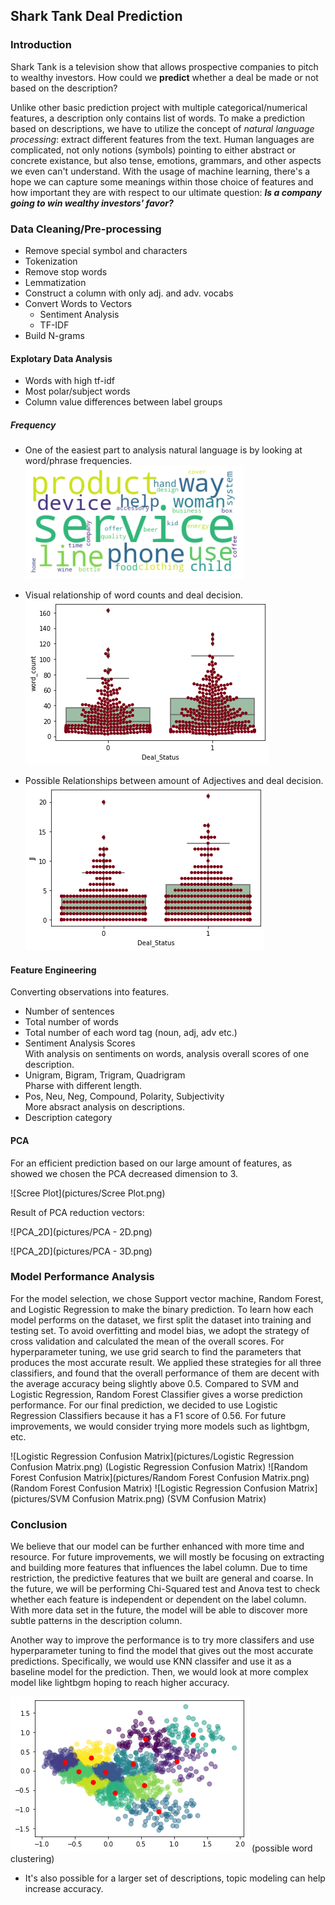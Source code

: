 ## Shark Tank Deal Prediction

### Introduction

Shark Tank is a television show that allows prospective companies to pitch to wealthy investors. 
How could we **predict** whether a deal be made or not based on the description? 

Unlike other basic prediction project with multiple categorical/numerical features, a description only contains list of words.
To make a prediction based on descriptions, we have to utilize the concept of _natural language processing_: 
  extract different features from the text.
Human languages are complicated, not only notions (symbols) pointing to either abstract or concrete existance, but also tense, emotions, grammars, and other aspects we even can't understand.
With the usage of machine learning, there's a hope we can capture some meanings within those choice of features and how important they are with respect to our ultimate question: **_Is a company going to win wealthy investors' favor?_**


### Data Cleaning/Pre-processing
- Remove special symbol and characters
- Tokenization
- Remove stop words
- Lemmatization
- Construct a column with only adj. and adv. vocabs
- Convert Words to Vectors
  - Sentiment Analysis
  - TF-IDF
- Build N-grams
                      
#### Explotary Data Analysis
- Words with high tf-idf
- Most polar/subject words
- Column value differences between label groups

##### Frequency
- One of the easiest part to analysis natural language is by looking at word/phrase frequencies.
![Word Cloud](pictures/word_cloud.png)


- Visual relationship of word counts and deal decision.               
![Word Count](pictures/word_count.png)

  
- Possible Relationships between amount of Adjectives and deal decision.                             
![ADJ](pictures/ADJ.png)

#### Feature Engineering
Converting observations into features.

- Number of sentences
- Total number of words
- Total number of each word tag (noun, adj, adv etc.)
- Sentiment Analysis Scores                                                           
  With analysis on sentiments on words, analysis overall scores of one description.
- Unigram, Bigram, Trigram, Quadrigram                                                              
  Pharse with different length.
- Pos, Neu, Neg, Compound, Polarity, Subjectivity                                   
  More absract analysis on descriptions.
- Description category




#### PCA

For an efficient prediction based on our large amount of features, as showed we chosen the PCA decreased dimension to 3.

![Scree Plot](pictures/Scree Plot.png)

Result of PCA reduction vectors:

![PCA_2D](pictures/PCA - 2D.png)

![PCA_2D](pictures/PCA - 3D.png)


### Model Performance Analysis

For the model selection, we chose Support vector machine, Random Forest, and Logistic Regression to make the binary prediction. To learn how each model performs on the dataset, we first split the dataset into training and testing set. To avoid overfitting and model bias, we adopt the strategy of cross validation and calculated the mean of the overall scores. For hyperparameter tuning, we use grid search to find the parameters that produces the most accurate result. We applied these strategies for all three classifiers, and found that the overall performance of them are decent with the average accuracy being slightly above 0.5. Compared to SVM and Logistic Regression, Random Forest Classifier gives a worse prediction performance. For our final prediction, we decided to use Logistic Regression Classifiers because it has a F1 score of 0.56. For future improvements, we would consider trying more models such as lightbgm, etc.

![Logistic Regression Confusion Matrix](pictures/Logistic Regression Confusion Matrix.png) 
(Logistic Regression Confusion Matrix)
![Random Forest Confusion Matrix](pictures/Random Forest Confusion Matrix.png) 
(Random Forest Confusion Matrix)
![Logistic Regression Confusion Matrix](pictures/SVM Confusion Matrix.png) 
(SVM Confusion Matrix)

### Conclusion

We believe that our model can be further enhanced with more time and resource. For future improvements, we will mostly be focusing on extracting and building more features that influences the label column. Due to time restriction, the predictive features that we built are general and coarse. In the future, we will be performing Chi-Squared test and Anova test to check whether each feature is independent or dependent on the label column. With more data set in the future, the model will be able to discover more subtle patterns in the description column. 

Another way to improve the performance is to try more classifers and use hyperparameter tuning to find the model that gives out the most accurate predictions. Specifically, we would use KNN classifer and use it as a baseline model for the prediction. Then, we would look at more complex model like lightbgm hoping to reach higher accuracy.



![word_vector_clustering](pictures/Word_Vector_Clustering.png) 
(possible word clustering)
- It's also possible for a larger set of descriptions, topic modeling can help increase accuracy.

